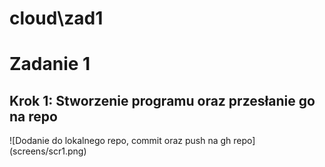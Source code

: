 # cloud\zad1

# Zadanie 1

## Krok 1: Stworzenie programu oraz przesłanie go na repo

![Dodanie do lokalnego repo, commit oraz push na gh repo]
(screens/scr1.png)
